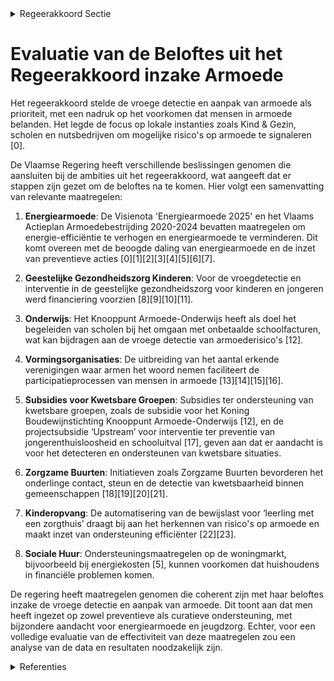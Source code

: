 

<details>
        <summary>Regeerakkoord Sectie </summary>
        <p>2.2.1 Een vroege detectie en aanpak van armoede Om zoveel als mogelijk te voorkomen dat mensen in armoede belanden focussen we op een vroege detectie van mogelijke armoede risico’s. Dit is o.m. mogelijk via de lokale teams van Kind & Gezin, in de kinder-opvang, door signalen te erkennen op school, onder meer via onbetaalde schoolfacturen. Dit kan ook via een betalings achterstand bij nutsfacturen die kan worden gedetecteerd door de intercommunales en gesignaleerd aan de lokale besturen, aansluitend bij de werking van de lokale adviescommissies inzake energie, water en huisvesting. Deze vroege detectie van armoede moet een aanklampend beleid mogelijk maken. </p>
        </details> 

# Evaluatie van de Beloftes uit het Regeerakkoord inzake Armoede

Het regeerakkoord stelde de vroege detectie en aanpak van armoede als prioriteit, met een nadruk op het voorkomen dat mensen in armoede belanden. Het legde de focus op lokale instanties zoals Kind & Gezin, scholen en nutsbedrijven om mogelijke risico's op armoede te signaleren \[0\].

De Vlaamse Regering heeft verschillende beslissingen genomen die aansluiten bij de ambities uit het regeerakkoord, wat aangeeft dat er stappen zijn gezet om de beloftes na te komen. Hier volgt een samenvatting van relevante maatregelen:

1. **Energiearmoede**: De Visienota 'Energiearmoede 2025' en het Vlaams Actieplan Armoedebestrijding 2020-2024 bevatten maatregelen om energie-efficiëntie te verhogen en energiearmoede te verminderen. Dit komt overeen met de beoogde daling van energiearmoede en de inzet van preventieve acties \[0\]\[1\]\[2\]\[3\]\[4\]\[5\]\[6\]\[7\].

2. **Geestelijke Gezondheidszorg Kinderen**: Voor de vroegdetectie en interventie in de geestelijke gezondheidszorg voor kinderen en jongeren werd financiering voorzien \[8\]\[9\]\[10\]\[11\].

3. **Onderwijs**: Het Knooppunt Armoede-Onderwijs heeft als doel het begeleiden van scholen bij het omgaan met onbetaalde schoolfacturen, wat kan bijdragen aan de vroege detectie van armoederisico's \[12\].

4. **Vormingsorganisaties**: De uitbreiding van het aantal erkende verenigingen waar armen het woord nemen faciliteert de participatieprocessen van mensen in armoede \[13\]\[14\]\[15\]\[16\].

5. **Subsidies voor Kwetsbare Groepen**: Subsidies ter ondersteuning van kwetsbare groepen, zoals de subsidie voor het Koning Boudewijnstichting Knooppunt Armoede-Onderwijs \[12\], en de projectsubsidie ‘Upstream’ voor interventie ter preventie van jongerenthuisloosheid en schooluitval \[17\], geven aan dat er aandacht is voor het detecteren en ondersteunen van kwetsbare situaties.

6. **Zorgzame Buurten**: Initiatieven zoals Zorgzame Buurten bevorderen het onderlinge contact, steun en de detectie van kwetsbaarheid binnen gemeenschappen \[18\]\[19\]\[20\]\[21\].

7. **Kinderopvang**: De automatisering van de bewijslast voor ‘leerling met een zorgthuis’ draagt bij aan het herkennen van risico's op armoede en maakt inzet van ondersteuning efficiënter \[22\]\[23\].

8. **Sociale Huur**: Ondersteuningsmaatregelen op de woningmarkt, bijvoorbeeld bij energiekosten \[5\], kunnen voorkomen dat huishoudens in financiële problemen komen.

De regering heeft maatregelen genomen die coherent zijn met haar beloftes inzake de vroege detectie en aanpak van armoede. Dit toont aan dat men heeft ingezet op zowel preventieve als curatieve ondersteuning, met bijzondere aandacht voor energiearmoede en jeugdzorg. Echter, voor een volledige evaluatie van de effectiviteit van deze maatregelen zou een analyse van de data en resultaten noodzakelijk zijn.

<details>
        <summary> Referenties</summary>
        **[\[0\]](https://beslissingenvlaamseregering.vlaanderen.be/?search=Visienota%20%27Energiearmoede%202025%27&dateOption=select&startDate=2021-12-10T09%3A00%3A00Z&endDate=2021-12-10T09%3A00%3A00Z)** : **(2021-12-10)** Visienota 'Energiearmoede 2025' 

**[\[1\]]** : **(2020-03-20)**  

**[\[2\]](https://beslissingenvlaamseregering.vlaanderen.be/?search=Vlaams%20Actieplan%20Armoedebestrijding%202020-2024&dateOption=select&startDate=2020-09-25T08%3A00%3A00Z&endDate=2020-09-25T08%3A00%3A00Z)** : **(2020-09-25)** Vlaams Actieplan Armoedebestrijding 2020-2024 

**[\[3\]](https://beslissingenvlaamseregering.vlaanderen.be/?search=Aanpak%20besteding%20middelen%20voor%20verderzetting%20onderbouwde%20aanpak%20energiebesparing%20gebouwenpark%20sector%20Welzijn%2C%20Volksgezondheid%20en%20Gezin&dateOption=select&startDate=2023-11-23T16%3A00%3A00Z&endDate=2023-11-23T16%3A00%3A00Z)** : **(2023-11-23)** Aanpak besteding middelen voor verderzetting onderbouwde aanpak energiebesparing gebouwenpark sector Welzijn, Volksgezondheid en Gezin 

**[\[4\]](https://beslissingenvlaamseregering.vlaanderen.be/?search=Aanpak%20besteding%20middelen%20Vlaams%20Klimaatfonds%202022%20voor%20uitfasering%20stookolieketels%20en%20energiebesparing%20in%20het%20gesubsidieerd%20onderwijs%20en%20het%20gemeenschapsonderwijs&dateOption=select&startDate=2022-11-18T09%3A00%3A00Z&endDate=2022-11-18T09%3A00%3A00Z)** : **(2022-11-18)** Aanpak besteding middelen Vlaams Klimaatfonds 2022 voor uitfasering stookolieketels en energiebesparing in het gesubsidieerd onderwijs en het gemeenschapsonderwijs 

**[\[5\]](https://beslissingenvlaamseregering.vlaanderen.be/?search=Maatregelen%20ondersteuning%20Vlaamse%20woningmarkt%20tijdens%20energiecrisis&dateOption=select&startDate=2022-10-07T08%3A00%3A00Z&endDate=2022-10-07T08%3A00%3A00Z)** : **(2022-10-07)** Maatregelen ondersteuning Vlaamse woningmarkt tijdens energiecrisis 

**[\[6\]](https://beslissingenvlaamseregering.vlaanderen.be/?search=Aanpak%20besteding%20middelen%20Vlaams%20Klimaatfonds%20voor%20energiebesparing%20gebouwenpark%20gesubsidieerd%20onderwijs%20en%20uitfasering%20van%20stookolieketels&dateOption=select&startDate=2022-03-18T09%3A00%3A00Z&endDate=2022-03-18T09%3A00%3A00Z)** : **(2022-03-18)** Aanpak besteding middelen Vlaams Klimaatfonds voor energiebesparing gebouwenpark gesubsidieerd onderwijs en uitfasering van stookolieketels 

**[\[7\]](https://beslissingenvlaamseregering.vlaanderen.be/?search=Besteding%20middelen%20Vlaams%20Klimaatfonds%20%28VKF%29%20voor%20verderzetting%20onderbouwde%20aanpak%20energiebesparing%20gebouwenpark%20in%20de%20sector%20Welzijn%2C%20Volksgezondheid%20en%20Gezin&dateOption=select&startDate=2021-07-02T08%3A00%3A00Z&endDate=2021-07-02T08%3A00%3A00Z)** : **(2021-07-02)** Besteding middelen Vlaams Klimaatfonds (VKF) voor verderzetting onderbouwde aanpak energiebesparing gebouwenpark in de sector Welzijn, Volksgezondheid en Gezin 

**[\[8\]](https://beslissingenvlaamseregering.vlaanderen.be/?search=Subsidie%20vroegdetectie%20en%20-interventie%20in%20de%20netwerken%20geestelijke%20gezondheidszorg%20voor%20kinderen%20en%20jongeren&dateOption=select&startDate=2021-07-02T08%3A00%3A00Z&endDate=2021-07-02T08%3A00%3A00Z)** : **(2021-07-02)** Subsidie vroegdetectie en -interventie in de netwerken geestelijke gezondheidszorg voor kinderen en jongeren 

**[\[9\]](https://beslissingenvlaamseregering.vlaanderen.be/?search=Subsidie%20programma%20%27Vroegdetectie%20en%20vroeginterventie%27%20in%20de%20netwerken%20geestelijke%20gezondheidszorg%20voor%20kinderen%20en%20jongeren&dateOption=select&startDate=2022-12-09T09%3A00%3A00Z&endDate=2022-12-09T09%3A00%3A00Z)** : **(2022-12-09)** Subsidie programma 'Vroegdetectie en vroeginterventie' in de netwerken geestelijke gezondheidszorg voor kinderen en jongeren 

**[\[10\]](https://beslissingenvlaamseregering.vlaanderen.be/?search=Subsidie%20programma%20vroegdetectie%20en%20vroeginterventie&dateOption=select&startDate=2022-06-10T08%3A00%3A00Z&endDate=2022-06-10T08%3A00%3A00Z)** : **(2022-06-10)** Subsidie programma vroegdetectie en vroeginterventie 

**[\[11\]](https://beslissingenvlaamseregering.vlaanderen.be/?search=Uitvoering%20programma%20%27Vroegdetectie%20en%20-interventie%27%20in%20netwerken%20geestelijke%20gezondheid%20voor%20kinderen%20en%20jongeren%3A%20subsidieovereenkomsten%20en%20financiering%20bijkomend%20aanbod%20%20gespecialiseerde%20ambulante%20diagnostiek%20en%20behandeling%20in%20de%20Centra%20voor%20Geestelijke%20Gezondheidszorg&dateOption=select&startDate=2023-10-20T08%3A00%3A00Z&endDate=2023-10-20T08%3A00%3A00Z)** : **(2023-10-20)** Uitvoering programma 'Vroegdetectie en -interventie' in netwerken geestelijke gezondheid voor kinderen en jongeren: subsidieovereenkomsten en financiering bijkomend aanbod  gespecialiseerde ambulante diagnostiek en behandeling in de Centra voor Geestelijke Gezondheidszorg 

**[\[12\]](https://beslissingenvlaamseregering.vlaanderen.be/?search=vzw%20Welzijnszorg%3A%20subsidie%20Knooppunt%20Armoede-Onderwijs&dateOption=select&startDate=2020-07-17T08%3A00%3A00Z&endDate=2020-07-17T08%3A00%3A00Z)** : **(2020-07-17)** vzw Welzijnszorg: subsidie Knooppunt Armoede-Onderwijs 

**[\[13\]](https://beslissingenvlaamseregering.vlaanderen.be/?search=Erkenning%20verenigingen%20waar%20armen%20het%20woord%20nemen%3A%20wijzigingsbesluit&dateOption=select&startDate=2022-01-21T09%3A00%3A00Z&endDate=2022-01-21T09%3A00%3A00Z)** : **(2022-01-21)** Erkenning verenigingen waar armen het woord nemen: wijzigingsbesluit 

**[\[14\]](https://beslissingenvlaamseregering.vlaanderen.be/?search=Erkenning%20verenigingen%20waar%20armen%20het%20woord%20nemen%3A%20wijzigingsbesluit&dateOption=select&startDate=2022-03-11T09%3A00%3A00Z&endDate=2022-03-11T09%3A00%3A00Z)** : **(2022-03-11)** Erkenning verenigingen waar armen het woord nemen: wijzigingsbesluit 

**[\[15\]](https://beslissingenvlaamseregering.vlaanderen.be/?search=Wijzigingsbesluit%20armoedebestrijding%3A%20procedure%20erkenning%20als%20vormingsorganisatie%20rond%20armoede&dateOption=select&startDate=2023-06-30T08%3A00%3A00Z&endDate=2023-06-30T08%3A00%3A00Z)** : **(2023-06-30)** Wijzigingsbesluit armoedebestrijding: procedure erkenning als vormingsorganisatie rond armoede 

**[\[16\]](https://beslissingenvlaamseregering.vlaanderen.be/?search=Wijzigingsbesluit%20armoedebestrijding%3A%20procedure%20erkenning%20als%20vormingsorganisatie%20rond%20armoede&dateOption=select&startDate=2023-04-21T08%3A00%3A00Z&endDate=2023-04-21T08%3A00%3A00Z)** : **(2023-04-21)** Wijzigingsbesluit armoedebestrijding: procedure erkenning als vormingsorganisatie rond armoede 

**[\[17\]](https://beslissingenvlaamseregering.vlaanderen.be/?search=Subsidie%20pilootproject%20Upstream%20-%20kwetsbaarheidstoets%20in%20scholen%20en%20snelle%20interventie%20voor%20het%20voorkomen%20van%20jongerenthuisloosheid%20en%20schooluitval&dateOption=select&startDate=2022-12-09T09%3A00%3A00Z&endDate=2022-12-09T09%3A00%3A00Z)** : **(2022-12-09)** Subsidie pilootproject Upstream - kwetsbaarheidstoets in scholen en snelle interventie voor het voorkomen van jongerenthuisloosheid en schooluitval 

**[\[18\]](https://beslissingenvlaamseregering.vlaanderen.be/?search=Plan%20Vlaamse%20Veerkracht%3A%20versterking%20mentaal%20welzijn%20via%20acties%20%27Zorgzame%20Buurten%27&dateOption=select&startDate=2021-04-30T08%3A00%3A00Z&endDate=2021-04-30T08%3A00%3A00Z)** : **(2021-04-30)** Plan Vlaamse Veerkracht: versterking mentaal welzijn via acties 'Zorgzame Buurten' 

**[\[19\]](https://beslissingenvlaamseregering.vlaanderen.be/?search=Aanpak%20van%20discriminatie%20binnen%20de%20sectoren&dateOption=select&startDate=2020-12-18T09%3A00%3A00Z&endDate=2020-12-18T09%3A00%3A00Z)** : **(2020-12-18)** Aanpak van discriminatie binnen de sectoren 

**[\[20\]](https://beslissingenvlaamseregering.vlaanderen.be/?search=Plan%20Vlaamse%20Veerkracht%3A%20Versterking%20mentaal%20welzijn%20door%20zorgzame%20buurten&dateOption=select&startDate=2022-03-18T09%3A00%3A00Z&endDate=2022-03-18T09%3A00%3A00Z)** : **(2022-03-18)** Plan Vlaamse Veerkracht: Versterking mentaal welzijn door zorgzame buurten 

**[\[21\]](https://beslissingenvlaamseregering.vlaanderen.be/?search=Plan%20Vlaamse%20Veerkracht%3A%20Preventiecampagne%20Aanpak%20Intra-Familiaal%20Geweld&dateOption=select&startDate=2022-11-10T07%3A00%3A00Z&endDate=2022-11-10T07%3A00%3A00Z)** : **(2022-11-10)** Plan Vlaamse Veerkracht: Preventiecampagne Aanpak Intra-Familiaal Geweld 

**[\[22\]](https://beslissingenvlaamseregering.vlaanderen.be/?search=Automatisering%20bewijslast%20%27leerling%20met%20een%20zorgthuis%27&dateOption=select&startDate=2022-12-02T09%3A00%3A00Z&endDate=2022-12-02T09%3A00%3A00Z)** : **(2022-12-02)** Automatisering bewijslast 'leerling met een zorgthuis' 

**[\[23\]](https://beslissingenvlaamseregering.vlaanderen.be/?search=Automatisering%20bewijslast%20%27leerling%20met%20een%20zorgthuis%27%20bij%20berekening%20omkadering%20en%20werkingsbudget&dateOption=select&startDate=2023-02-10T09%3A00%3A00Z&endDate=2023-02-10T09%3A00%3A00Z)** : **(2023-02-10)** Automatisering bewijslast 'leerling met een zorgthuis' bij berekening omkadering en werkingsbudget 
        </details> 

